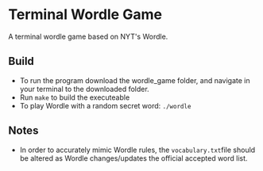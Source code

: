 # Terminal Wordle Game

A terminal wordle game based on NYT's Wordle.

## Build

* To run the program download the wordle_game folder, and navigate in your terminal to the downloaded folder.
* Run `make` to build the executeable
* To play Wordle with a random secret word: `./wordle`

## Notes

* In order to accurately mimic Wordle rules, the `vocabulary.txt`file should be altered as Wordle changes/updates the official accepted word list.
